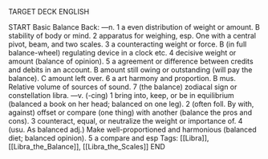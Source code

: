 TARGET DECK
ENGLISH

START
Basic
Balance
Back: —n. 1 a even distribution of weight or amount. B stability of body or mind. 2 apparatus for weighing, esp. One with a central pivot, beam, and two scales. 3 a counteracting weight or force. B (in full balance-wheel) regulating device in a clock etc. 4 decisive weight or amount (balance of opinion). 5 a agreement or difference between credits and debits in an account. B amount still owing or outstanding (will pay the balance). C amount left over. 6 a art harmony and proportion. B mus. Relative volume of sources of sound. 7 (the balance) zodiacal sign or constellation libra. —v. (-cing) 1 bring into, keep, or be in equilibrium (balanced a book on her head; balanced on one leg). 2 (often foll. By with, against) offset or compare (one thing) with another (balance the pros and cons). 3 counteract, equal, or neutralize the weight or importance of. 4 (usu. As balanced adj.) Make well-proportioned and harmonious (balanced diet; balanced opinion). 5 a compare and esp
Tags: [[Libra]], [[Libra_the_Balance]], [[Libra_the_Scales]]
END
